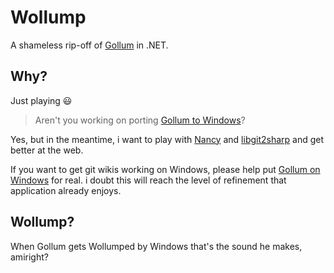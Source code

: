# Wollump

A shameless rip-off of [Gollum](http://github.com/gollum/gollum) in .NET.

## Why?

Just playing :smiley:

> Aren't you working on porting [Gollum to Windows](http://github.com/gollum/gollum-lib/pull/16)?

Yes, but in the meantime, i want to play with [Nancy](http://nancyfx.org) and [libgit2sharp](http://github.com/libgit2/libgit2sharp) and get better at the web.

If you want to get git wikis working on Windows, please help put [Gollum on Windows](http://github.com/gollum/gollum-lib/pull/16) for real. i doubt this will reach the level of refinement that application already enjoys.

## Wollump?

When Gollum gets Wollumped by Windows that's the sound he makes, amiright?
